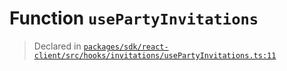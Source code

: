 # Function `usePartyInvitations`
> Declared in [`packages/sdk/react-client/src/hooks/invitations/usePartyInvitations.ts:11`](https://github.com/dxos/protocols/blob/main/packages/sdk/react-client/src/hooks/invitations/usePartyInvitations.ts#L11)